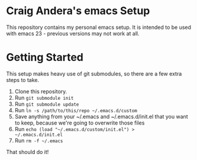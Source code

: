 # Craig Andera's emacs Setup

This repository contains my personal emacs setup. It is intended to be used with emacs 23 - previous versions may not work at all. 

# Getting Started

This setup makes heavy use of git submodules, so there are a few extra steps to take. 

1. Clone this repository. 
1. Run <code>git submodule init</code>
1. Run <code>git submodule update</code>
1. Run <code>ln -s /path/to/this/repo ~/.emacs.d/custom</code>
1. Save anything from your ~/.emacs and ~/.emacs.d/init.el that you want to keep, because we're going to overwrite those files
1. Run <code>echo (load "~/.emacs.d/custom/init.el") > ~/.emacs.d/init.el</code>
1. Run <code>rm -f ~/.emacs</code>

That should do it!
